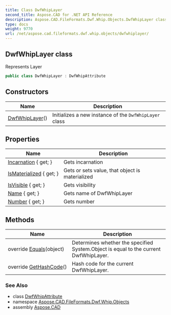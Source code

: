 ```yaml
---
title: Class DwfWhipLayer
second_title: Aspose.CAD for .NET API Reference
description: Aspose.CAD.FileFormats.Dwf.Whip.Objects.DwfWhipLayer class. Represents Layer
type: docs
weight: 9770
url: /net/aspose.cad.fileformats.dwf.whip.objects/dwfwhiplayer/
---
```

## DwfWhipLayer class

Represents Layer

```csharp
public class DwfWhipLayer : DwfWhipAttribute
```

## Constructors

| Name | Description |
| --- | --- |
| [DwfWhipLayer](dwfwhiplayer/)() | Initializes a new instance of the `DwfWhipLayer` class |

## Properties

| Name | Description |
| --- | --- |
| [Incarnation](../../aspose.cad.fileformats.dwf.whip.objects/dwfwhiplayer/incarnation/) { get; } | Gets incarnation |
| [IsMaterialized](../../aspose.cad.fileformats.dwf.whip.objects/dwfwhipobject/ismaterialized/) { get; } | Gets or sets value, that object is materialized |
| [IsVisible](../../aspose.cad.fileformats.dwf.whip.objects/dwfwhiplayer/isvisible/) { get; } | Gets visibility |
| [Name](../../aspose.cad.fileformats.dwf.whip.objects/dwfwhiplayer/name/) { get; } | Gets name of DwfWhipLayer |
| [Number](../../aspose.cad.fileformats.dwf.whip.objects/dwfwhiplayer/number/) { get; } | Gets number |

## Methods

| Name | Description |
| --- | --- |
| override [Equals](../../aspose.cad.fileformats.dwf.whip.objects/dwfwhiplayer/equals/)(object) | Determines whether the specified System.Object is equal to the current DwfWhipLayer. |
| override [GetHashCode](../../aspose.cad.fileformats.dwf.whip.objects/dwfwhiplayer/gethashcode/)() | Hash code for the current DwfWhipLayer. |

### See Also

* class [DwfWhipAttribute](../dwfwhipattribute/)
* namespace [Aspose.CAD.FileFormats.Dwf.Whip.Objects](../../aspose.cad.fileformats.dwf.whip.objects/)
* assembly [Aspose.CAD](../../)



